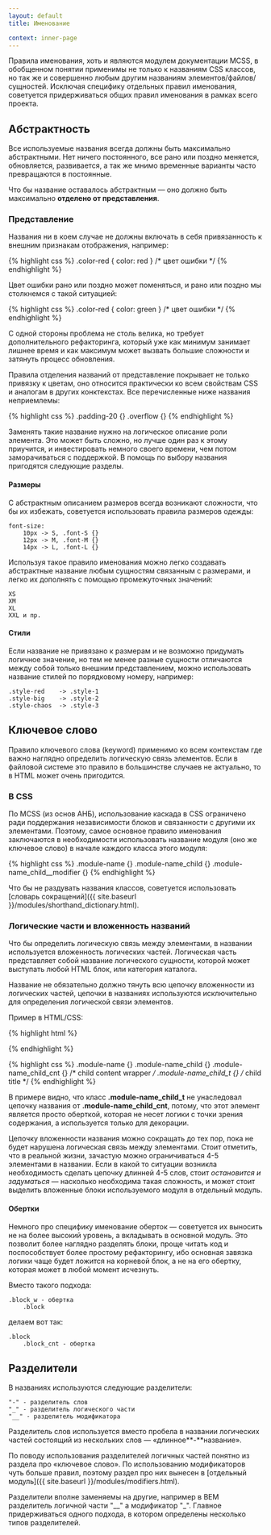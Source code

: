 ```yaml
---
layout: default
title: Именование

context: inner-page
---
```


Правила именования, хоть и являются модулем документации MCSS, в обобщенном понятии применимы не только к названиям CSS классов, но так же и совершенно любым другим названиям элементов/файлов/сущностей. Исключая специфику отдельных правил именования, советуется придерживаться общих правил именования в рамках всего проекта.

## Абстрактность

Все используемые названия всегда должны быть максимально абстрактными. Нет ничего постоянного, все рано или поздно меняется, обновляется, развивается, а так же мнимо временные варианты часто превращаются в постоянные.

Что бы название оставалось абстрактным — оно должно быть максимально **отделено от представления**.

### Представление

Названия ни в коем случае не должны включать в себя привязанность к внешним признакам отображения, например:

{% highlight css %}
.color-red { color: red } /* цвет ошибки */
{% endhighlight %}

Цвет ошибки рано или поздно может поменяться, и рано или поздно мы столкнемся с такой ситуацией:

{% highlight css %}
.color-red { color: green } /* цвет ошибки */
{% endhighlight %}

С одной стороны проблема не столь велика, но требует дополнительного рефакторинга, который уже как минимум занимает лишнее время и как максимум может вызвать большие сложности и затянуть процесс обновления.

Правила отделения названий от представление покрывает не только привязку к цветам, оно относится практически ко всем свойствам CSS и аналогам в других конктекстах. Все перечисленные ниже названия неприемлемы:

{% highlight css %}
.padding-20 {}
.overflow {}
{% endhighlight %}

Заменять такие название нужно на логическое описание роли элемента. Это может быть сложно, но лучше один раз к этому приучится, и инвестировать немного своего времени, чем потом заморачиваться с поддержкой. В помощь по выбору названия пригодятся следующие разделы.

#### Размеры

С абстрактным описанием размеров всегда возникают сложности, что бы их избежать, советуется использовать правила размеров одежды:

	font-size:
		10px -> S, .font-S {}
		12px -> M, .font-M {}
		14px -> L, .font-L {}

Используя такое правило именования можно легко создавать абстрактные название любым сущностям связанным с размерами, и легко их дополнять с помощью промежуточных значений:

	XS
	XM
	XL
	XXL и пр.

#### Cтили

Если название не привязано к размерам и не возможно придумать логичное значение, но тем не менее разные сущности отличаются между собой только внешним представлением, можно использовать название стилей по порядковому номеру, например:

	.style-red    -> .style-1
	.style-big    -> .style-2
	.style-chaos  -> .style-3

## Ключевое слово

Правило ключевого слова (keyword) применимо ко всем контекстам где важно наглядно определить логическую связь элементов. Если в файловой системе это правило в большинстве случаев не актуально, то в HTML может очень пригодится.

### В CSS

По MCSS (из основ АНБ), использование каскада в CSS ограничено ради поддержания независимости блоков и связанности с другими их элементами. Поэтому, самое основное правило именования заключаются в необходимости использовать название модуля (оно же ключевое слово) в начале каждого класса этого модуля:

{% highlight css %}
.module-name {}
.module-name_child {}
.module-name_child__modifier {}
{% endhighlight %}

Что бы не раздувать названия классов, советуется использовать [cловарь сокращений]({{ site.baseurl }}/modules/shorthand_dictionary.html).

### Логические части и вложенность названий

Что бы определить логическую связь между элементами, в названии используется вложенность логических частей. Логическая часть представляет собой название логического сущности, которой может выступать любой HTML блок, или категория каталога.

Название не обязательно должно тянуть всю цепочку вложенности из логических частей, цепочки в названиях используются исключительно для определения логической связи элементов.

Пример в HTML/CSS:

{% highlight html %}
<div class="module-name">
    <div class="module-name_child">
        <div class="module-name_child_cnt">
            <div class="module-name_child_t">
        </div>
    </div>
</div>
{% endhighlight %}

{% highlight css %}
.module-name {}
.module-name_child {}
.module-name_child_cnt {} /* child content wrapper */
.module-name_child_t {} /* child title */
{% endhighlight %}

В примере видно, что класс **.module-name\_child_t** не унаследовал цепочку названия от **.module-name\_child_cnt**, потому, что этот элемент является просто оберткой, которая не несет логики с точки зрения содержания, а используется только для декорации.

Цепочку вложенности названия можно сокращать до тех пор, пока не будет нарушена логическая связь между элементами. Стоит отметить, что в реальной жизни, зачастую можно ограничиваться 4-5 элементами в названии. Если в какой то ситуации возникла необходимость сделать цепочку длинней 4-5 слов, стоит *остановится и задуматься* — насколько необходима такая сложность, и может стоит выделить вложенные блоки используемого модуля в отдельный модуль.

#### Обертки

Немного про специфику именование оберток — советуется их выносить не на более высокий уровень, а вкладывать в основной модуль. Это позволит более наглядно разделять блоки, проще читать код и поспособствует более простому рефакторингу, ибо основная завязка логики чаще будет ложится на корневой блок, а не на его обертку, которая может в любой момент исчезнуть.

Вместо такого подхода:

	.block_w - обертка
		.block

делаем вот так:

	.block
		.block_cnt - обертка

## Разделители

В названиях используются следующие разделители:

	"-" - разделитель слов
	"_" - разделитель логического части
	"__" - разделитель модификатора

Разделитель слов используется вместо пробела в названии логических частей состоящий из нескольких слов — «длинное**-**название».

По поводу использования разделителей логичных частей понятно из раздела про «ключевое слово». По использованию модификаторов чуть больше правил, поэтому раздел про них вынесен в [отдельный модуль]({{ site.baseurl }}/modules/modifiers.html).

Разделители вполне заменяемы на другие, например в BEM разделитель логичной части "\_\_" а модификатор "_". Главное придерживаться одного подхода, в котором определены несколько типов разделителей.